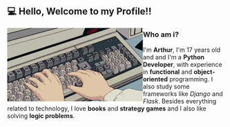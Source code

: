 ## 💻 Hello, Welcome to my Profile!!

<img src=pragramming.gif height=170 align=left>

### Who am i?
I'm **Arthur**, I'm 17 years old and and I'm a **Python Developer**, with experience in **functional** and **object-oriented** programming. I also study some frameworks like *Django* and *Flask*. 
Besides everything related to technology, I love **books** and **strategy games** and I also like solving **logic problems**.
 


